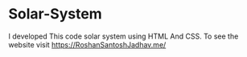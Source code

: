 # Solar-System
I developed This code solar system using HTML And CSS. To see the website visit https://RoshanSantoshJadhav.me/

